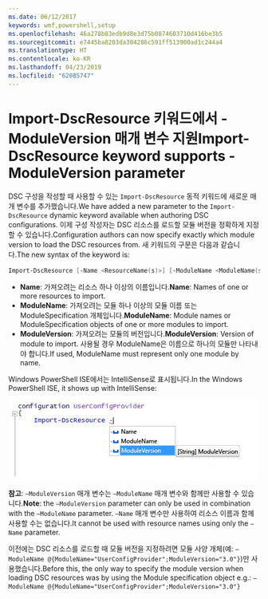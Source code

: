 ```yaml
---
ms.date: 06/12/2017
keywords: wmf,powershell,setup
ms.openlocfilehash: 46a278b83edb9d8e3d75b0874603710d416be3b5
ms.sourcegitcommit: e7445ba8203da304286c591ff513900ad1c244a4
ms.translationtype: HT
ms.contentlocale: ko-KR
ms.lasthandoff: 04/23/2019
ms.locfileid: "62085747"
---
```

# <a name="import-dscresource-keyword-supports--moduleversion-parameter"></a><span data-ttu-id="0329b-102">Import-DscResource 키워드에서 -ModuleVersion 매개 변수 지원</span><span class="sxs-lookup"><span data-stu-id="0329b-102">Import-DscResource keyword supports -ModuleVersion parameter</span></span>

<span data-ttu-id="0329b-103">DSC 구성을 작성할 때 사용할 수 있는 `Import-DscResource` 동적 키워드에 새로운 매개 변수를 추가했습니다.</span><span class="sxs-lookup"><span data-stu-id="0329b-103">We have added a new parameter to the `Import-DscResource` dynamic keyword available when authoring DSC configurations.</span></span> <span data-ttu-id="0329b-104">이제 구성 작성자는 DSC 리소스를 로드할 모듈 버전을 정확하게 지정할 수 있습니다.</span><span class="sxs-lookup"><span data-stu-id="0329b-104">Configuration authors can now specify exactly which module version to load the DSC resources from.</span></span> <span data-ttu-id="0329b-105">새 키워드의 구문은 다음과 같습니다.</span><span class="sxs-lookup"><span data-stu-id="0329b-105">The new syntax of the keyword is:</span></span>

```powershell
Import-DscResource [-Name <ResourceName(s)>] [-ModuleName <ModuleName(s)>] [-ModuleVersion <ModuleVersion>]
```

* <span data-ttu-id="0329b-106">**Name**: 가져오려는 리소스 하나 이상의 이름입니다.</span><span class="sxs-lookup"><span data-stu-id="0329b-106">**Name**: Names of one or more resources to import.</span></span>
* <span data-ttu-id="0329b-107">**ModuleName**: 가져오려는 모듈 하나 이상의 모듈 이름 또는 ModuleSpecification 개체입니다.</span><span class="sxs-lookup"><span data-stu-id="0329b-107">**ModuleName**: Module names or ModuleSpecification objects of one or more modules to import.</span></span>
* <span data-ttu-id="0329b-108">**ModuleVersion**: 가져오려는 모듈의 버전입니다.</span><span class="sxs-lookup"><span data-stu-id="0329b-108">**ModuleVersion**: Version of module to import.</span></span> <span data-ttu-id="0329b-109">사용될 경우 ModuleName은 이름으로 하나의 모듈만 나타내야 합니다.</span><span class="sxs-lookup"><span data-stu-id="0329b-109">If used, ModuleName must represent only one module by name.</span></span>

<span data-ttu-id="0329b-110">Windows PowerShell ISE에서는 IntelliSense로 표시됩니다.</span><span class="sxs-lookup"><span data-stu-id="0329b-110">In the Windows PowerShell ISE, it shows up with IntelliSense:</span></span>

![](../images/Import-DscResource-Modversion.jpg)

<span data-ttu-id="0329b-111">**참고**: `–ModuleVersion` 매개 변수는 `–ModuleName` 매개 변수와 함께만 사용할 수 있습니다.</span><span class="sxs-lookup"><span data-stu-id="0329b-111">**Note**: the `–ModuleVersion` parameter can only be used in combination with the `–ModuleName` parameter.</span></span> <span data-ttu-id="0329b-112">`–Name` 매개 변수만 사용하여 리소스 이름과 함께 사용할 수는 없습니다.</span><span class="sxs-lookup"><span data-stu-id="0329b-112">It cannot be used with resource names using only the `–Name` parameter.</span></span>

<span data-ttu-id="0329b-113">이전에는 DSC 리소스를 로드할 때 모듈 버전을 지정하려면 모듈 사양 개체(예: `–ModuleName @{ModuleName="UserConfigProvider";ModuleVersion="3.0"}`)만 사용했습니다.</span><span class="sxs-lookup"><span data-stu-id="0329b-113">Before this, the only way to specify the module version when loading DSC resources was by using the Module specification object e.g.: `–ModuleName @{ModuleName="UserConfigProvider";ModuleVersion="3.0"}`</span></span>
